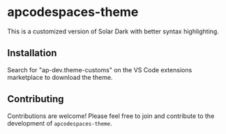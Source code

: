 # apcodespaces-theme

This is a customized version of Solar Dark with better syntax highlighting.

## Installation

Search for "ap-dev.theme-customs" on the VS Code extensions marketplace to download the theme.

## Contributing

Contributions are welcome! Please feel free to join and contribute to the development of `apcodespaces-theme`.
